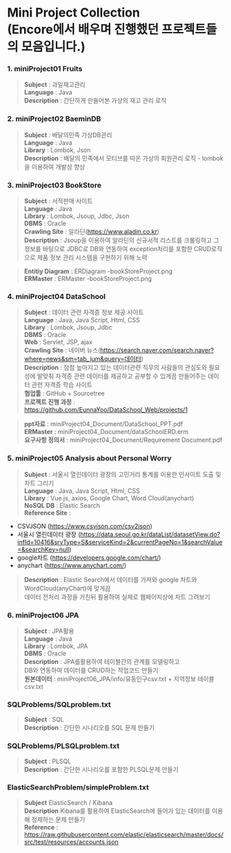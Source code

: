 Mini Project Collection<br>(Encore에서 배우며 진행했던 프로젝트들의 모음입니다.)
==============
### 1. miniProject01 Fruits

> <b>Subject</b> : 과일재고관리 <br>
> <b>Language</b> : Java <br>
> <b>Description</b> : 간단하게 만들어본 가상의 재고 관리 로직 <br>

### 2. miniProject02 BaeminDB

> <b>Subject</b> : 배달의민족 가상DB관리 <br>
> <b>Language</b> : Java <br>
> <b>Library</b> : Lombok, Json <br>
> <b>Description</b> : 배달의 민족에서 모티브를 따온 가상의 회원관리 로직 - lombok을 이용하여 개발성 향상 <br>

### 3. miniProject03 BookStore

> <b>Subject</b> : 서적판매 사이트 <br>
> <b>Language</b> : Java <br>
> <b>Library</b> : Lombok, Jsoup, Jdbc, Json <br>
> <b>DBMS</b> : Oracle <br>
> <b>Crawling Site</b> : 알라딘(https://www.aladin.co.kr) <br>
> <b>Description</b> : Jsoup을 이용하여 알라딘의 신규서적 리스트를 크롤링하고 그 정보를 바탕으로 JDBC로 DB와 연동하여 exception처리를 포함한 CRUD로직으로 제품 정보 관리 시스템을 구현하기 위해 노력<br>

> <b>Entitiy Diagram</b> : ERDiagram -bookStoreProject.png <br>
> <b>ERMaster</b> : ERMaster -bookStoreProject.png <br>

### 4. miniProject04 DataSchool

> <b>Subject</b> : 데이터 관련 자격증 정보 제공 사이트 <br>
> <b>Language</b> : Java, Java Script, Html, CSS <br>
> <b>Library</b> : Lombok, Jsoup, Jdbc <br>
> <b>DBMS</b> : Oracle <br>
> <b>Web</b> : Servlet, JSP, ajax <br>
> <b>Crawling Site</b> : 네이버 뉴스(https://search.naver.com/search.naver?where=news&sm=tab_jum&query=데이터) <br>
> <b>Description</b> : 점점 높아지고 있는 데이터관련 직무의 사람들의 관심도와 필요성에 발맞춰 자격증 관련 데이터를 제공하고 공부할 수 있게끔 만들어주는 데이터 관련 자격증 학습 사이트<br>
> <b>협업툴</b> : GitHub + Sourcetree<br>
> <b>프로젝트 진행 과정</b> : https://github.com/EunnaYoo/DataSchool_Web/projects/1<br>

> <b>ppt자료</b> :  miniProject04_Document/DataSchool_PPT.pdf <br>
> <b>ERMaster</b> : miniProject04_Document/dataSchoolERD.erm <br>
> <b>요구사항 정의서</b> : miniProject04_Document/Requirement Document.pdf<br>

### 5. miniProject05 Analysis about Personal Worry

> <b>Subject</b> : 서울시 열린데이터 광장의 고민거리 통계를 이용한 인사이트 도출 및 차트 그리기 <br>
> <b>Language</b> : Java, Java Script, Html, CSS <br>
> <b>Library</b> : Vue.js, axios, Google Chart, Word Cloud(anychart) <br>
> <b>NoSQL DB</b> : Elastic Search <br>
> <b>Reference Site</b> : 
* CSVJSON (https://www.csvjson.com/csv2json) <br>
* 서울시 열린데이터 광장 (https://data.seoul.go.kr/dataList/datasetView.do?infId=10416&srvType=S&serviceKind=2&currentPageNo=1&searchValue=&searchKey=null) <br>
* google차트 (https://developers.google.com/chart/) <br>
* anychart (https://www.anychart.com/)<br>

> <b>Description</b> : Elastic Search에서 데이터를 가져와 google 차트와 WordCloud(anyChart)에 맞게끔<br>
데이터 전처리 과정을 거친뒤 활용하여 실제로 웹페이지상에 차트 그려보기 <br>

### 6. miniProject06 JPA

> <b>Subject</b> : JPA활용 <br>
> <b>Language</b> : Java <br>
> <b>Library</b> : Lombok, JPA <br>
> <b>DBMS</b> : Oracle <br>
> <b>Description</b> : JPA를활용하여 테이블간의 관계를 모델링하고<br>
DB와 연동하여 데이터를 CRUD하는 작업코드 만들기<br>
> <b>원본데이터</b> : miniProject06_JPA/info/유동인구csv.txt + 지역정보 테이블csv.txt <br>

### SQLProblems/SQLproblem.txt

> <b>Subject</b> : SQL <br>
> <b>Description</b> : 간단한 시나리오를  SQL 문제 만들기 <br>

### SQLProblems/PLSQLproblem.txt

> <b>Subject</b> : PLSQL <br>
> <b>Description</b> : 간단한 시나리오를 포함한 PLSQL문제 만들기 <br>

### ElasticSearchProblem/simpleProblem.txt

> <b>Subject</b> ElasticSearch / Kibana <br>
> <b>Description</b> Kibana를 활용하여 ElasticSearch에 들어가 있는 데이터를 이용해 정제하는 문제 만들기 <br>
> <b>Reference</b> : https://raw.githubusercontent.com/elastic/elasticsearch/master/docs/src/test/resources/accounts.json <br>
